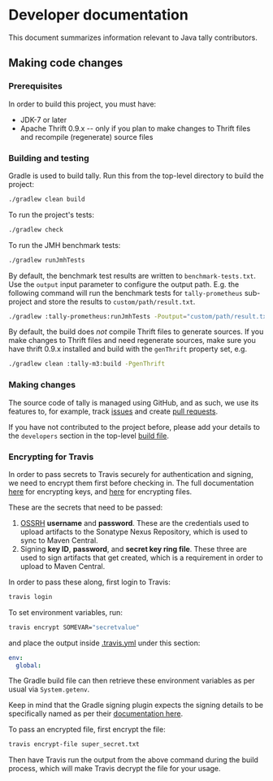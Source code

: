 # Developer documentation

This document summarizes information relevant to Java tally contributors.

## Making code changes

### Prerequisites
In order to build this project, you must have:
- JDK-7 or later
- Apache Thrift 0.9.x -- only if you plan to make changes to Thrift files and recompile (regenerate) source files

### Building and testing
Gradle is used to build tally. Run this from the top-level directory to build the project:
```bash
./gradlew clean build
```

To run the project's tests:
```bash
./gradlew check
```

To run the JMH benchmark tests:
```bash
./gradlew runJmhTests
```

By default, the benchmark test results are written to `benchmark-tests.txt`.
Use the `output` input parameter to configure the output path.
E.g. the following command will run the benchmark tests for `tally-prometheus` sub-project and store 
the results to `custom/path/result.txt`.  
```bash
./gradlew :tally-prometheus:runJmhTests -Poutput="custom/path/result.txt"
``` 

By default, the build does *not* compile Thrift files to generate sources. If you make changes to Thrift files and need
regenerate sources, make sure you have thrift 0.9.x installed and build with the `genThrift` property set, e.g.
```bash
./gradlew clean :tally-m3:build -PgenThrift
``` 

### Making changes
The source code of tally is managed using GitHub, and as such, we use its features to, for example,
track [issues](https://help.github.com/articles/about-issues/) and create
[pull requests](https://help.github.com/articles/creating-a-pull-request/). 

If you have not contributed to the project before, please add your details to the `developers`
section in the top-level [build file](build.gradle).

### Encrypting for Travis
In order to pass secrets to Travis securely for authentication and signing, we need to encrypt them
first before checking in. The full documentation [here](https://docs.travis-ci.com/user/encryption-keys/)
for encrypting keys, and [here](https://docs.travis-ci.com/user/encrypting-files/) for encrypting files.

These are the secrets that need to be passed:
1. [OSSRH](http://central.sonatype.org/pages/ossrh-guide.html) **username** and **password**. These are
   the credentials used to upload artifacts to the Sonatype Nexus Repository, which is used to sync to Maven Central.
2. Signing **key ID**, **password**, and **secret key ring file**. These three are used to sign artifacts that get
   created, which is a requirement in order to upload to Maven Central.

In order to pass these along, first login to Travis:
```bash
travis login
```

To set environment variables, run:
```bash
travis encrypt SOMEVAR="secretvalue"
```
and place the output inside [.travis.yml](.travis.yml) under this section:
```yaml
env:
  global:
```
The Gradle build file can then retrieve these environment variables as per usual via `System.getenv`.

Keep in mind that the Gradle signing plugin expects the signing details to be specifically named as per
their [documentation here](https://docs.gradle.org/current/userguide/signing_plugin.html#sec:signatory_credentials). 

To pass an encrypted file, first encrypt the file:
```bash
travis encrypt-file super_secret.txt
```

Then have Travis run the output from the above command during the build process, which will make Travis
decrypt the file for your usage.
